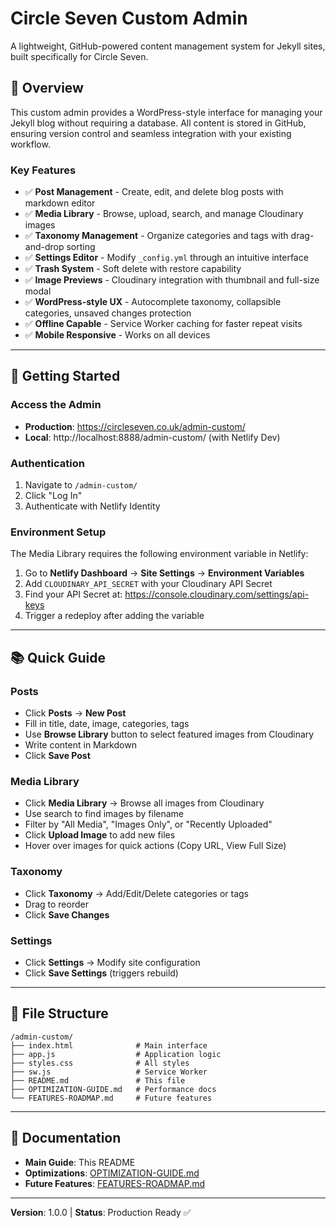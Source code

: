 # Circle Seven Custom Admin

A lightweight, GitHub-powered content management system for Jekyll sites, built specifically for Circle Seven.

## 🎯 Overview

This custom admin provides a WordPress-style interface for managing your Jekyll blog without requiring a database. All content is stored in GitHub, ensuring version control and seamless integration with your existing workflow.

### Key Features

- ✅ **Post Management** - Create, edit, and delete blog posts with markdown editor
- ✅ **Media Library** - Browse, upload, search, and manage Cloudinary images
- ✅ **Taxonomy Management** - Organize categories and tags with drag-and-drop sorting
- ✅ **Settings Editor** - Modify `_config.yml` through an intuitive interface
- ✅ **Trash System** - Soft delete with restore capability
- ✅ **Image Previews** - Cloudinary integration with thumbnail and full-size modal
- ✅ **WordPress-style UX** - Autocomplete taxonomy, collapsible categories, unsaved changes protection
- ✅ **Offline Capable** - Service Worker caching for faster repeat visits
- ✅ **Mobile Responsive** - Works on all devices

---

## 🚀 Getting Started

### Access the Admin

- **Production**: https://circleseven.co.uk/admin-custom/
- **Local**: http://localhost:8888/admin-custom/ (with Netlify Dev)

### Authentication

1. Navigate to `/admin-custom/`
2. Click "Log In"
3. Authenticate with Netlify Identity

### Environment Setup

The Media Library requires the following environment variable in Netlify:

1. Go to **Netlify Dashboard** → **Site Settings** → **Environment Variables**
2. Add `CLOUDINARY_API_SECRET` with your Cloudinary API Secret
3. Find your API Secret at: https://console.cloudinary.com/settings/api-keys
4. Trigger a redeploy after adding the variable

---

## 📚 Quick Guide

### Posts
- Click **Posts** → **New Post**
- Fill in title, date, image, categories, tags
- Use **Browse Library** button to select featured images from Cloudinary
- Write content in Markdown
- Click **Save Post**

### Media Library
- Click **Media Library** → Browse all images from Cloudinary
- Use search to find images by filename
- Filter by "All Media", "Images Only", or "Recently Uploaded"
- Click **Upload Image** to add new files
- Hover over images for quick actions (Copy URL, View Full Size)

### Taxonomy
- Click **Taxonomy** → Add/Edit/Delete categories or tags
- Drag to reorder
- Click **Save Changes**

### Settings
- Click **Settings** → Modify site configuration
- Click **Save Settings** (triggers rebuild)

---

## 📁 File Structure

```
/admin-custom/
├── index.html              # Main interface
├── app.js                  # Application logic
├── styles.css              # All styles
├── sw.js                   # Service Worker
├── README.md               # This file
├── OPTIMIZATION-GUIDE.md   # Performance docs
└── FEATURES-ROADMAP.md     # Future features
```

---

## 🔧 Documentation

- **Main Guide**: This README
- **Optimizations**: [OPTIMIZATION-GUIDE.md](./OPTIMIZATION-GUIDE.md)
- **Future Features**: [FEATURES-ROADMAP.md](./FEATURES-ROADMAP.md)

---

**Version**: 1.0.0 | **Status**: Production Ready ✅
